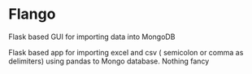 # Flango
Flask based GUI for importing data into MongoDB

Flask based app for importing excel and csv ( semicolon or comma as delimiters) using pandas to Mongo database.
Nothing fancy
